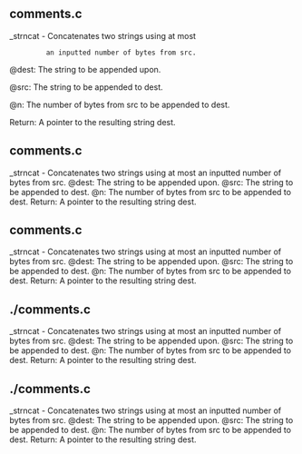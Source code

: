 ## comments.c
  _strncat - Concatenates two strings using at most

             an inputted number of bytes from src.

  @dest: The string to be appended upon.

  @src: The string to be appended to dest.

  @n: The number of bytes from src to be appended to dest.

  Return: A pointer to the resulting string dest.

## comments.c
_strncat - Concatenates two strings using at most
an inputted number of bytes from src.
@dest: The string to be appended upon.
@src: The string to be appended to dest.
@n: The number of bytes from src to be appended to dest.
Return: A pointer to the resulting string dest.
## comments.c
_strncat - Concatenates two strings using at most
an inputted number of bytes from src.
@dest: The string to be appended upon.
@src: The string to be appended to dest.
@n: The number of bytes from src to be appended to dest.
Return: A pointer to the resulting string dest.
## ./comments.c
_strncat - Concatenates two strings using at most
an inputted number of bytes from src.
@dest: The string to be appended upon.
@src: The string to be appended to dest.
@n: The number of bytes from src to be appended to dest.
Return: A pointer to the resulting string dest.
## ./comments.c
_strncat - Concatenates two strings using at most
an inputted number of bytes from src.
@dest: The string to be appended upon.
@src: The string to be appended to dest.
@n: The number of bytes from src to be appended to dest.
Return: A pointer to the resulting string dest.
